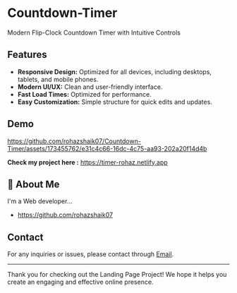 
# Countdown-Timer

Modern Flip-Clock Countdown Timer with Intuitive Controls

## Features

- **Responsive Design:** Optimized for all devices, including desktops, tablets, and mobile phones.
- **Modern UI/UX:** Clean and user-friendly interface.
- **Fast Load Times:** Optimized for performance.
- **Easy Customization:** Simple structure for quick edits and updates.
## Demo

https://github.com/rohazshaik07/Countdown-Timer/assets/173455762/e31c4c66-16dc-4c75-aa93-202a20f14d4b



**Check my project here :** https://timer-rohaz.netlify.app
## 🚀 About Me
I'm a Web developer...

- https://github.com/rohazshaik07

## Contact

For any inquiries or issues, please contact through [Email](shaikrohaz@gmail.com).

---

Thank you for checking out the Landing Page Project! We hope it helps you create an engaging and effective online presence.

